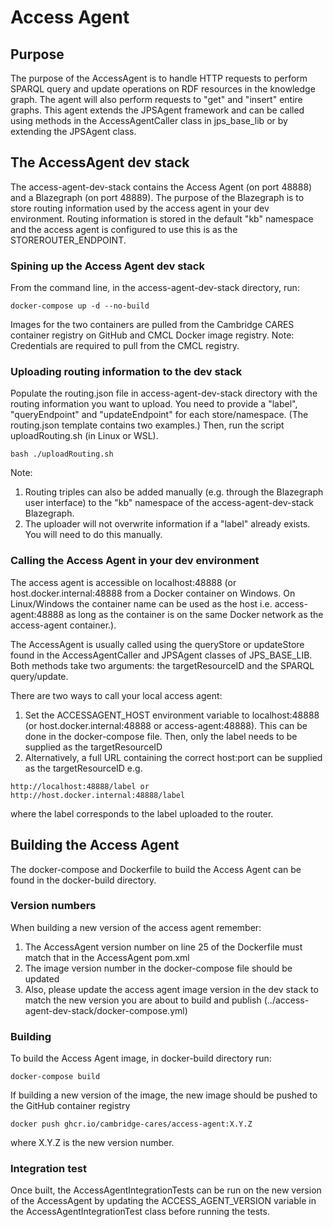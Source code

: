 # Access Agent

## Purpose

The purpose of the AccessAgent is to handle HTTP requests to perform SPARQL query and update operations on RDF resources in the knowledge graph. 
The agent will also perform requests to "get" and "insert" entire graphs. This agent extends the JPSAgent framework and can be called using methods in the AccessAgentCaller class in jps_base_lib or by extending the JPSAgent class.

## The AccessAgent dev stack

The access-agent-dev-stack contains the Access Agent (on port 48888) and a Blazegraph (on port 48889). The purpose of the Blazegraph is to store routing information used by the access agent in your dev environment. 
Routing information is stored in the default "kb" namespace and the access agent is configured to use this is as the STOREROUTER_ENDPOINT.

### Spining up the Access Agent dev stack

From the command line, in the access-agent-dev-stack directory, run:
```
docker-compose up -d --no-build
```
Images for the two containers are pulled from the Cambridge CARES container registry on GitHub and CMCL Docker image registry. Note: Credentials are required to pull from the CMCL registry. 

### Uploading routing information to the dev stack

Populate the routing.json file in access-agent-dev-stack directory with the routing information you want to upload.
You need to provide a "label", "queryEndpoint" and "updateEndpoint" for each store/namespace. (The routing.json template contains two examples.)
Then, run the script uploadRouting.sh (in Linux or WSL).
```
bash ./uploadRouting.sh
```
Note: 
1. Routing triples can also be added manually (e.g. through the Blazegraph user interface) to the "kb" namespace of the access-agent-dev-stack Blazegraph. 
2. The uploader will not overwrite information if a "label" already exists. You will need to do this manually.

### Calling the Access Agent in your dev environment 

The access agent is accessible on localhost:48888 (or host.docker.internal:48888 from a Docker container on Windows. On Linux/Windows the container name can be used as the host i.e. access-agent:48888 as long as the container is on the same Docker network as the access-agent container.).

The AccessAgent is usually called using the queryStore or updateStore found in the AccessAgentCaller and JPSAgent classes of JPS_BASE_LIB. Both methods take two arguments: the targetResourceID and the SPARQL query/update.

There are two ways to call your local access agent:
1. Set the ACCESSAGENT_HOST environment variable to localhost:48888 (or host.docker.internal:48888 or  access-agent:48888). This can be done in the docker-compose file. Then, only the label needs to be supplied as the targetResourceID
2. Alternatively, a full URL containing the correct host:port can be supplied as the targetResourceID e.g.
```
http://localhost:48888/label or http://host.docker.internal:48888/label
```
where the label corresponds to the label uploaded to the router.


## Building the Access Agent

The docker-compose and Dockerfile to build the Access Agent can be found in the docker-build directory.

### Version numbers
When building a new version of the access agent remember:
1. The AccessAgent version number on line 25 of the Dockerfile must match that in the AccessAgent pom.xml
2. The image version number in the docker-compose file should be updated
3. Also, please update the access agent image version in the dev stack to match the new version you are about to build and publish (../access-agent-dev-stack/docker-compose.yml)

### Building
To build the Access Agent image, in docker-build directory run:
```
docker-compose build
```

If building a new version of the image, the new image should be pushed to the GitHub container registry
```
docker push ghcr.io/cambridge-cares/access-agent:X.Y.Z
```
where X.Y.Z is the new version number.

### Integration test
Once built, the AccessAgentIntegrationTests can be run on the new version of the AccessAgent 
by updating the ACCESS_AGENT_VERSION variable in the AccessAgentIntegrationTest class
before running the tests.
